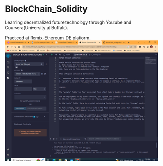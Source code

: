 # BlockChain_Solidity
Learning decentralized future technology through Youtube and Coursera(University at Buffalo).<br><br>
Practiced at Remix-Ethereum IDE platform.
<br>
<img src="https://github.com/adarshnitt/BlockChain_Solidity/blob/main/Projects_BC/Screenshot%20(1).png">
